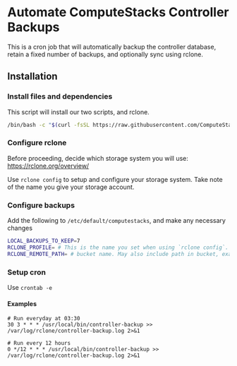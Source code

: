 # Automate ComputeStacks Controller Backups

This is a cron job that will automatically backup the controller database, retain a fixed number of backups, and optionally sync using rclone. 

## Installation

### Install files and dependencies

This script will install our two scripts, and rclone.

```bash
/bin/bash -c "$(curl -fsSL https://raw.githubusercontent.com/ComputeStacks/controller-backups/HEAD/install.sh)"
```

### Configure rclone

Before proceeding, decide which storage system you will use: https://rclone.org/overview/

Use `rclone config` to setup and configure your storage system. Take note of the name you give your storage account.

### Configure backups

Add the following to `/etc/default/computestacks`, and make any necessary changes

```bash
LOCAL_BACKUPS_TO_KEEP=7
RCLONE_PROFILE= # This is the name you set when using `rclone config`.
RCLONE_REMOTE_PATH= # bucket name. May also include path in bucket, example: mybucket/somepath
```

### Setup cron

Use `crontab -e`

#### Examples

```
# Run everyday at 03:30
30 3 * * * /usr/local/bin/controller-backup >> /var/log/rclone/controller-backup.log 2>&1
```

```
# Run every 12 hours
0 */12 * * * /usr/local/bin/controller-backup >> /var/log/rclone/controller-backup.log 2>&1
```

